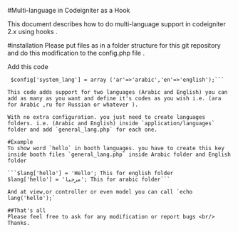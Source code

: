 #Multi-language in Codeigniter as a Hook

This document describes how to do multi-language support in codeigniter 2.x using hooks .

#installation
Please put files as in a folder structure for this git repository and do this modification to the config.php file .

Add this code 
```$config['short_language']	= 'en';
 $config['system_lang'] = array ('ar'=>'arabic','en'=>'english');```

This code adds support for two languages (Arabic and English) you can add as many as you want and define it's codes as you wish i.e. (ara for Arabic ,ru for Russian or whatever ).

With no extra configuration. you just need to create languages folders. i.e. (Arabic and English) inside `application/languages` folder and add `general_lang.php` for each one.

#Example
To show word `hello` in booth languages. you have to create this key inside booth files `general_lang.php` inside Arabic folder and English folder 

```$lang['hello'] = 'Hello'; This for english folder
$lang['hello'] = 'مرحبا'; This for arabic folder```

And at view,or controller or even model you can call `echo lang('hello');`

##That's all
Please feel free to ask for any modification or report bugs <br/>
Thanks.
